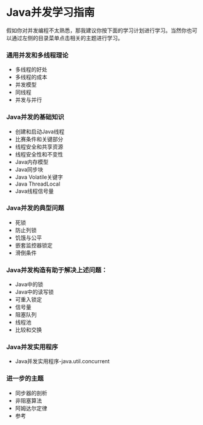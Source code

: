 # Java并发学习指南

假如你对并发编程不太熟悉，那我建议你按下面的学习计划进行学习。当然你也可以通过左侧的目录菜单点击相关的主题进行学习。

### 通用并发和多线程理论

- 多线程的好处
- 多线程的成本
- 并发模型
- 同线程
- 并发与并行

### Java并发的基础知识

- 创建和启动Java线程
- 比赛条件和关键部分
- 线程安全和共享资源
- 线程安全性和不变性
- Java内存模型
- Java同步块
- Java Volatile关键字
- Java ThreadLocal
- Java线程信号量

### Java并发的典型问题

- 死锁
- 防止列锁
- 饥饿与公平
- 嵌套监控器锁定
- 滑倒条件

### Java并发构造有助于解决上述问题：

- Java中的锁
- Java中的读写锁
- 可重入锁定
- 信号量
- 阻塞队列
- 线程池
- 比较和交换

### Java并发实用程序

- Java并发实用程序-java.util.concurrent

### 进一步的主题

- 同步器的剖析
- 非阻塞算法
- 阿姆达尔定律
- 参考



